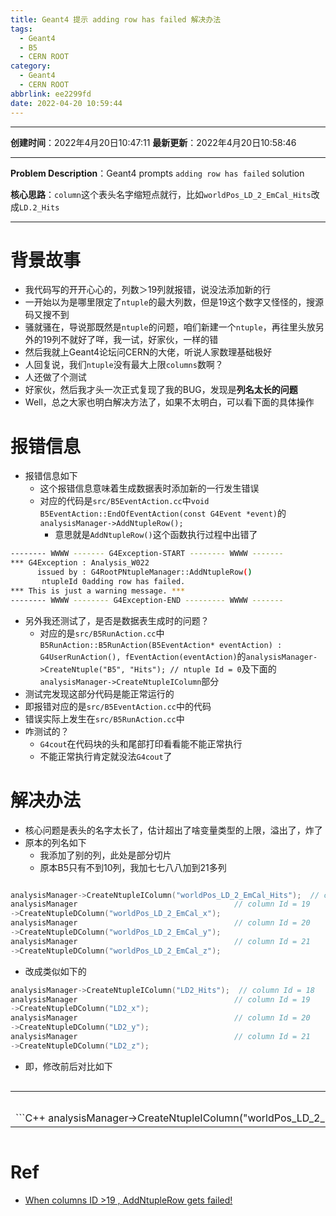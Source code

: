 ```yaml
---
title: Geant4 提示 adding row has failed 解决办法
tags:
  - Geant4
  - B5
  - CERN ROOT
category:
  - Geant4
  - CERN ROOT
abbrlink: ee2299fd
date: 2022-04-20 10:59:44
---
```


---

**创建时间**：2022年4月20日10:47:11
**最新更新**：2022年4月20日10:58:46

---

**Problem Description**：Geant4 prompts `adding row has failed` solution

**核心思路**：`column`这个表头名字缩短点就行，比如`worldPos_LD_2_EmCal_Hits`改成`LD.2_Hits`

---

# 背景故事

* 我代码写的开开心心的，列数＞19列就报错，说没法添加新的行
* 一开始以为是哪里限定了`ntuple`的最大列数，但是19这个数字又怪怪的，搜源码又搜不到
* 骚就骚在，导说那既然是`ntuple`的问题，咱们新建一个`ntuple`，再往里头放另外的19列不就好了咩，我一试，好家伙，一样的错
* 然后我就上Geant4论坛问CERN的大佬，听说人家数理基础极好
* 人回复说，我们`ntuple`没有最大上限`columns`数啊？
* 人还做了个测试
* 好家伙，然后我才头一次正式复现了我的BUG，发现是**列名太长的问题**
* Well，总之大家也明白解决方法了，如果不太明白，可以看下面的具体操作

# 报错信息
* 报错信息如下
	* 这个报错信息意味着生成数据表时添加新的一行发生错误
	* 对应的代码是`src/B5EventAction.cc`中`void B5EventAction::EndOfEventAction(const G4Event *event)`的`analysisManager->AddNtupleRow();`
		* 意思就是`AddNtupleRow()`这个函数执行过程中出错了
```bash
-------- WWWW ------- G4Exception-START -------- WWWW -------
*** G4Exception : Analysis_W022
      issued by : G4RootPNtupleManager::AddNtupleRow()
       ntupleId 0adding row has failed.
*** This is just a warning message. ***
-------- WWWW -------- G4Exception-END --------- WWWW -------
```

* 另外我还测试了，是否是数据表生成时的问题？
	* 对应的是`src/B5RunAction.cc`中`B5RunAction::B5RunAction(B5EventAction* eventAction) : G4UserRunAction(), fEventAction(eventAction)`的`analysisManager->CreateNtuple("B5", "Hits"); // ntuple Id = 0`及下面的`analysisManager->CreateNtupleIColumn`部分
* 测试完发现这部分代码是能正常运行的
* 即报错对应的是`src/B5EventAction.cc`中的代码
* 错误实际上发生在`src/B5RunAction.cc`中
* 咋测试的？
	* `G4cout`在代码块的头和尾部打印看看能不能正常执行
	* 不能正常执行肯定就没法`G4cout`了

# 解决办法

* 核心问题是表头的名字太长了，估计超出了啥变量类型的上限，溢出了，炸了
* 原本的列名如下
	* 我添加了别的列，此处是部分切片
	* 原本B5只有不到10列，我加七七八八加到21多列

```C++

analysisManager->CreateNtupleIColumn("worldPos_LD_2_EmCal_Hits");  // column Id = 18
analysisManager                                   // column Id = 19
->CreateNtupleDColumn("worldPos_LD_2_EmCal_x"); 
analysisManager                                   // column Id = 20
->CreateNtupleDColumn("worldPos_LD_2_EmCal_y"); 
analysisManager                                   // column Id = 21
->CreateNtupleDColumn("worldPos_LD_2_EmCal_z"); 
```

* 改成类似如下的

```C++
analysisManager->CreateNtupleIColumn("LD2_Hits");  // column Id = 18
analysisManager                                   // column Id = 19
->CreateNtupleDColumn("LD2_x"); 
analysisManager                                   // column Id = 20
->CreateNtupleDColumn("LD2_y"); 
analysisManager                                   // column Id = 21
->CreateNtupleDColumn("LD2_z"); 
```

* 即，修改前后对比如下

<div style="overflow:auto;width:100%"> <table width="auto" style="white-space:nowrap">
<tr>
<td> <div align = center> <strong>修改前</strong></div> </td> <td> <div align = center> <strong>修改后</strong></div> </td>
</tr>
<tr>
<td>
```C++
analysisManager->CreateNtupleIColumn("worldPos_LD_2_EmCal_Hits");  // column Id = 18
analysisManager                                   // column Id = 19
->CreateNtupleDColumn("worldPos_LD_2_EmCal_x"); 
analysisManager                                   // column Id = 20
->CreateNtupleDColumn("worldPos_LD_2_EmCal_y"); 
analysisManager                                   // column Id = 21
->CreateNtupleDColumn("worldPos_LD_2_EmCal_z"); 
```
</td>
<td>
```C++
analysisManager->CreateNtupleIColumn("LD2_Hits");  // column Id = 18
analysisManager                                   // column Id = 19
->CreateNtupleDColumn("LD2_x"); 
analysisManager                                   // column Id = 20
->CreateNtupleDColumn("LD2_y"); 
analysisManager                                   // column Id = 21
->CreateNtupleDColumn("LD2_z"); 
```
</td>
</table>
</div>


# Ref
* [When columns ID >19 , AddNtupleRow gets failed!](https://geant4-forum.web.cern.ch/t/when-columns-id-19-addntuplerow-gets-failed/7698/5)
